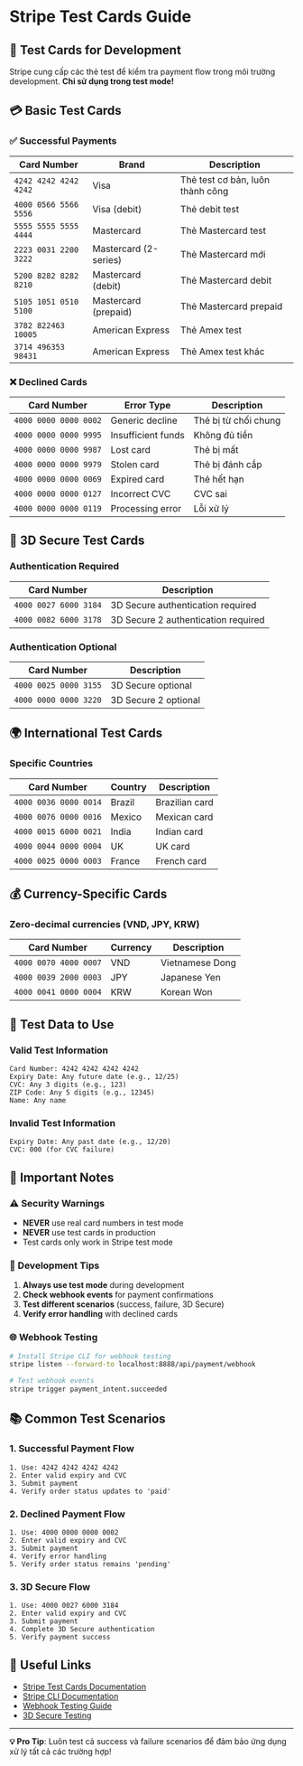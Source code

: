 # Stripe Test Cards Guide

## 🧪 Test Cards for Development

Stripe cung cấp các thẻ test để kiểm tra payment flow trong môi trường development. **Chỉ sử dụng trong test mode!**

## 💳 Basic Test Cards

### ✅ Successful Payments

| Card Number           | Brand                 | Description                      |
| --------------------- | --------------------- | -------------------------------- |
| `4242 4242 4242 4242` | Visa                  | Thẻ test cơ bản, luôn thành công |
| `4000 0566 5566 5556` | Visa (debit)          | Thẻ debit test                   |
| `5555 5555 5555 4444` | Mastercard            | Thẻ Mastercard test              |
| `2223 0031 2200 3222` | Mastercard (2-series) | Thẻ Mastercard mới               |
| `5200 8282 8282 8210` | Mastercard (debit)    | Thẻ Mastercard debit             |
| `5105 1051 0510 5100` | Mastercard (prepaid)  | Thẻ Mastercard prepaid           |
| `3782 822463 10005`   | American Express      | Thẻ Amex test                    |
| `3714 496353 98431`   | American Express      | Thẻ Amex test khác               |

### ❌ Declined Cards

| Card Number           | Error Type         | Description          |
| --------------------- | ------------------ | -------------------- |
| `4000 0000 0000 0002` | Generic decline    | Thẻ bị từ chối chung |
| `4000 0000 0000 9995` | Insufficient funds | Không đủ tiền        |
| `4000 0000 0000 9987` | Lost card          | Thẻ bị mất           |
| `4000 0000 0000 9979` | Stolen card        | Thẻ bị đánh cắp      |
| `4000 0000 0000 0069` | Expired card       | Thẻ hết hạn          |
| `4000 0000 0000 0127` | Incorrect CVC      | CVC sai              |
| `4000 0000 0000 0119` | Processing error   | Lỗi xử lý            |

## 🔐 3D Secure Test Cards

### Authentication Required

| Card Number           | Description                         |
| --------------------- | ----------------------------------- |
| `4000 0027 6000 3184` | 3D Secure authentication required   |
| `4000 0082 6000 3178` | 3D Secure 2 authentication required |

### Authentication Optional

| Card Number           | Description          |
| --------------------- | -------------------- |
| `4000 0025 0000 3155` | 3D Secure optional   |
| `4000 0000 0000 3220` | 3D Secure 2 optional |

## 🌍 International Test Cards

### Specific Countries

| Card Number           | Country | Description    |
| --------------------- | ------- | -------------- |
| `4000 0036 0000 0014` | Brazil  | Brazilian card |
| `4000 0076 0000 0016` | Mexico  | Mexican card   |
| `4000 0015 6000 0021` | India   | Indian card    |
| `4000 0044 0000 0004` | UK      | UK card        |
| `4000 0025 0000 0003` | France  | French card    |

## 💰 Currency-Specific Cards

### Zero-decimal currencies (VND, JPY, KRW)

| Card Number           | Currency | Description     |
| --------------------- | -------- | --------------- |
| `4000 0070 4000 0007` | VND      | Vietnamese Dong |
| `4000 0039 2000 0003` | JPY      | Japanese Yen    |
| `4000 0041 0000 0004` | KRW      | Korean Won      |

## 📝 Test Data to Use

### Valid Test Information

```
Card Number: 4242 4242 4242 4242
Expiry Date: Any future date (e.g., 12/25)
CVC: Any 3 digits (e.g., 123)
ZIP Code: Any 5 digits (e.g., 12345)
Name: Any name
```

### Invalid Test Information

```
Expiry Date: Any past date (e.g., 12/20)
CVC: 000 (for CVC failure)
```

## 🚨 Important Notes

### ⚠️ Security Warnings

- **NEVER** use real card numbers in test mode
- **NEVER** use test cards in production
- Test cards only work in Stripe test mode

### 🔧 Development Tips

1. **Always use test mode** during development
2. **Check webhook events** for payment confirmations
3. **Test different scenarios** (success, failure, 3D Secure)
4. **Verify error handling** with declined cards

### 🌐 Webhook Testing

```bash
# Install Stripe CLI for webhook testing
stripe listen --forward-to localhost:8888/api/payment/webhook

# Test webhook events
stripe trigger payment_intent.succeeded
```

## 📚 Common Test Scenarios

### 1. Successful Payment Flow

```
1. Use: 4242 4242 4242 4242
2. Enter valid expiry and CVC
3. Submit payment
4. Verify order status updates to 'paid'
```

### 2. Declined Payment Flow

```
1. Use: 4000 0000 0000 0002
2. Enter valid expiry and CVC
3. Submit payment
4. Verify error handling
5. Verify order status remains 'pending'
```

### 3. 3D Secure Flow

```
1. Use: 4000 0027 6000 3184
2. Enter valid expiry and CVC
3. Submit payment
4. Complete 3D Secure authentication
5. Verify payment success
```

## 🔗 Useful Links

- [Stripe Test Cards Documentation](https://stripe.com/docs/testing#cards)
- [Stripe CLI Documentation](https://stripe.com/docs/stripe-cli)
- [Webhook Testing Guide](https://stripe.com/docs/webhooks/test)
- [3D Secure Testing](https://stripe.com/docs/testing#regulatory-cards)

---

**💡 Pro Tip**: Luôn test cả success và failure scenarios để đảm bảo ứng dụng xử lý tất cả các trường hợp!

